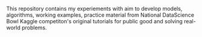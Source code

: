 This repository contains my experiements with aim to develop  models, algorithms, working examples, practice material from National DataScience Bowl Kaggle competiton's original tutorials 
for public good and solving real-world problems.


